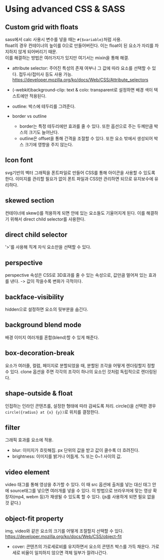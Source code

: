 # Using advanced CSS & SASS

## Custom grid with floats

sass에서 calc 사용시 변수를 넣을 때는 `#{$variable}`처럼 사용.
<br>
float의 경우 컨테이너의 높이를 0으로 만들어버린다. 이는 float이 된 요소가 자리를 차지하지 않게 되어버리기 때문.
<br>
이를 해결하는 방법은 여러가지가 있지만 여기서는 mixin을 통해 해결.

- attribute selector: 주어진 특성의 존재 여부나 그 값에 따라 요소를 선택할 수 있다. 접두사/접미사 등도 사용 가능.
  https://developer.mozilla.org/ko/docs/Web/CSS/Attribute_selectors

- (-webkit)background-clip: text & colo: transparent로 설정하면 배경 색이 텍스트에만 적용된다.

- outline: 박스에 테두리를 그려준다.
  <br>
- border vs outline
  - border는 특정 테두리에만 효과를 줄 수 있다. 또한 옵션으로 주는 두께만큼 박스의 크기도 늘어난다.
  - outline은 offset을 통해 간격을 조절할 수 있다. 또한 요소 밖에서 생성되어 박스 크기에 영향을 주지 않는다.

## Icon font

svg기반의 벡터 그래픽을 폰트파일로 만들어 CSS를 통해 아이콘을 사용할 수 있도록 한다.
이미지를 관리할 필요가 없이 폰트 파일과 CSS만 관리하면 되므로 유지보수에 유리하다.

## skewed section

컨테이너에 skew()를 적용하게 되면 안에 있는 요소들도 기울어지게 된다. 이를 해결하기 위해서 direct child selector를 사용한다.

## direct child selector

'>'를 사용해 직계 자식 요소만을 선택할 수 있다.

## perspective

perspective 속성은 CSS로 3D효과를 줄 수 있는 속성으로, 값만큼 멀어져 있는 효과를 낸다. -> 값이 작을수록 변화가 극적이다.

## backface-visibility

hidden으로 설정하면 요소의 뒷부분을 숨긴다.

## background blend mode

배경 이미지 여러개를 혼합(blend)할 수 있게 해준다.

## box-decoration-break

요소가 여러줄, 컬럼, 페이지로 분할되었을 때, 분할된 조각을 어떻게 렌더링할지 정할 수 있다. clone 옵션을 주면 각각의 조각이 하나의 요소인 것처럼 독립적으로 렌더링된다.

## shape-outside & float

인접하는 인라인 콘텐츠를, 설정한 형태에 따라 감싸도록 처리. circle()을 선택한 경우 `circle({radius} at {x} {y})`로 위치를 결정한다.

## filter

그래픽 효과를 요소에 적용.

- blur: 이미지가 흐릿해짐. px 단위의 값을 받고 값이 클수록 더 흐려진다.
- brightness: 이미지를 밝거나 어둡게. % 또는 0~1 사이의 값.

## video element

video 태그를 통해 영상을 추가할 수 있다. 이 때 src 옵션에 출처를 넣는 대신 태그 안에 source태그를 넣으면 여러개를 넣을 수 있다. 이 방법으로 브라우저에 맞는 영상 확장자(mp4, webm 등)가 재생될 수 있도록 할 수 있다. (js를 사용하게 되면 필요 없을 것 같다.)

## object-fit property

img, video와 같은 요소의 크기를 어떻게 조절할지 선택할 수 있다. https://developer.mozilla.org/ko/docs/Web/CSS/object-fit

- cover: 콘텐츠의 가로세로비를 유지하면서 요소의 콘텐츠 박스를 가득 채운다. 가로세로 비율이 일치하지 않으면 객체 일부가 잘려나간다.
